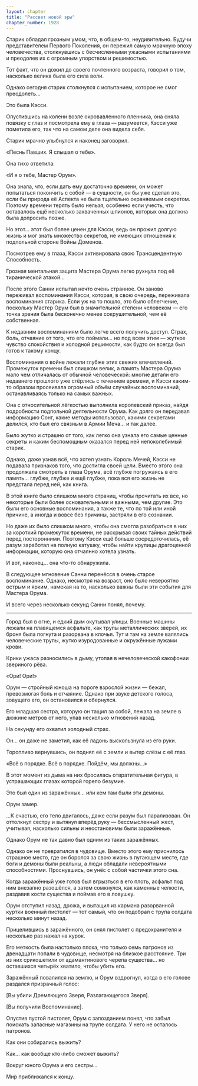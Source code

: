 ```yaml
---
layout: chapter
title: "Рассвет новой эры"
chapter_number: 1928
---
```




Старик обладал грозным умом, что, в общем-то, неудивительно. Будучи представителем Первого Поколения, он пережил самую мрачную эпоху человечества, столкнувшись с бесчисленными ужасными испытаниями и преодолев их с огромным упорством и решимостью.

Тот факт, что он дожил до своего почтенного возраста, говорил о том, насколько велика была его сила воли.

Однако сегодня старик столкнулся с испытанием, которое не смог преодолеть...

Это была Кэсси.

Опустившись на колени возле окровавленного пленника, она сняла повязку с глаз и посмотрела ему в глаза — разумеется, Кэсси уже пометила его, так что на самом деле она видела себя.

Старик мрачно улыбнулся и наконец заговорил.

«Песнь Павших. Я слышал о тебе».

Она тихо ответила:

«И я о тебе, Мастер Орум».

Она знала, что, если дать ему достаточно времени, он может попытаться покончить с собой — в сущности, он бы уже сделал это, если бы природа её Аспекта не была тщательно охраняемым секретом. Поэтому времени терять было нельзя, особенно если учесть, что оставалось ещё несколько захваченных шпионов, которых она должна была допросить позже.

Но этот... этот был более ценен для Кэсси, ведь он прожил долгую жизнь и мог знать множество секретов, не имеющих отношения к подпольной стороне Войны Доменов.

Посмотрев ему в глаза, Кэсси активировала свою Трансцендентную Способность.

Грозная ментальная защита Мастера Орума легко рухнула под её тиранической атакой...

После этого Санни испытал нечто очень странное. Он заново переживал воспоминания Кэсси, которая, в свою очередь, переживала воспоминания старика. Если уж на то пошло, это было облегчение, поскольку Мастер Орум был в значительной степени человеком — его точка зрения была бесконечно менее сокрушительной, чем её собственная.

К недавним воспоминаниям было легче всего получить доступ. Страх, боль, отчаяние от того, что его поймали... но под всем этим — жуткое чувство спокойствия и холодной решимости, как будто он всегда был готов к такому концу.

Воспоминания о войне лежали глубже этих свежих впечатлений. Промежуток времени был слишком велик, а память Мастера Орума мало чем отличалась от обычной человеческой: многие детали его недавнего прошлого уже стёрлись с течением времени, и Кэсси каким-то образом просеивала огромный объём случайных воспоминаний, останавливаясь только на самых важных.

Она с относительной лёгкостью выполнила королевский приказ, найдя подробности подпольной деятельности Орума. Как долго он передавал информацию Сонг, какие методы использовал, какими секретами делился, кто был его связным в Армии Меча... и так далее.

Было жутко и страшно от того, как легко она узнала его самые ценные секреты и каким беспомощным оказался перед ней непоколебимый старик.

Однако, даже узнав всё, что хотел узнать Король Мечей, Кэсси не подавала признаков того, что достигла своей цели. Вместо этого она продолжала смотреть в глаза Орума, всё глубже погружаясь в его память... глубже, глубже и ещё глубже, пока вся его жизнь не предстала перед ней, как книга.

В этой книге было слишком много страниц, чтобы прочитать их все, но некоторые были более основательными и важными, чем другие. Это были его основные воспоминания, а также те, что по той или иной причине, а иногда и вовсе без причины, застряли в его сознании.

Но даже их было слишком много, чтобы она смогла разобраться в них за короткий промежуток времени, не раскрывая своих тайных действий перед посторонними. Поэтому Кэсси ещё больше сосредоточилась, её разум заработал на полную катушку, чтобы найти крупицы драгоценной информации, которую она отчаянно хотела узнать.

И вот, наконец... она что-то обнаружила.

В следующее мгновение Санни перенёсся в очень старое воспоминание. Однако, несмотря на возраст, оно было невероятно острым и ярким, намекая на то, насколько важны были эти события для Мастера Орума.

И всего через несколько секунд Санни понял, почему.

***

Город был в огне, и едкий дым окутывал улицы. Военные машины лежали на плавящемся асфальте, как трупы металлических зверей, их броня была погнута и разорвана в клочья. Тут и там на земле валялись человеческие трупы, жутко изуродованные и окружённые лужами крови.

Крики ужаса разносились в дыму, утопая в нечеловеческой какофонии звериного рёва.

«Ори! Ори!»

Орум — стройный юноша на пороге взрослой жизни — бежал, превозмогая боль и отчаяние. Однако при звуке детского голоса, зовущего его, он остановился и обернулся.

Его младшая сестра, которую он тащил за собой, лежала на земле в дюжине метров от него, упав несколько мгновений назад.

На секунду его охватил холодный страх.

Он... он даже не заметил, как её ладонь выскользнула из его руки.

Торопливо вернувшись, он поднял её с земли и вытер слёзы с её глаз.

«Всё в порядке. Всё в порядке. Пойдём, мы должны...»

В этот момент из дыма на них бросилась отвратительная фигура, в устрашающих глазах которой горело безумие.

Это был один из заражённых... или кем там были эти демоны.

Орум замер.

...К счастью, его тело двигалось, даже если разум был парализован. Он оттолкнул сестру и вытянул вперёд руку — бессмысленный жест, учитывая, насколько сильны и неостановимы были заражённые.

Однако Орум не так давно был одним из таких заражённых.

Однако он не превратился в чудовище. Вместо этого ему приснилось страшное место, где он боролся за свою жизнь в пугающем месте, где боги и демоны были реальны, а люди обладали невероятными способностями. Проснувшись, он унёс с собой частички этого сна.

Когда заражённый уже готов был вгрызться в его плоть, асфальт под ним внезапно разошёлся, а затем сомкнулся, как каменные челюсти, раздавив кости существа и поймав его в ловушку.

Орум отступил назад, дрожа, и вытащил из кармана разорванной куртки военный пистолет — тот самый, что он подобрал с трупа солдата несколько минут назад.

Прицелившись в заражённого, он снял пистолет с предохранителя и несколько раз нажал на курок.

Его меткость была настолько плоха, что только семь патронов из двенадцати попали в чудовище, несмотря на близкое расстояние. Три из них срикошетили от адамантинового черепа существа... но оставшихся четырёх хватило, чтобы убить его.

Заражённый повалился на землю, и Орум вздрогнул, когда в его голове раздался призрачный голос:

[Вы убили Дремлющего Зверя, Разлагающегося Зверя].

[Вы получили Воспоминание].

Опустив пустой пистолет, Орум с запозданием понял, что забыл поискать запасные магазины на трупе солдата. У него не осталось патронов.

Как они собирались выжить?

Как... как вообще кто-либо сможет выжить?

Вокруг юного Орума и его сестры...

Мир приближался к концу.


